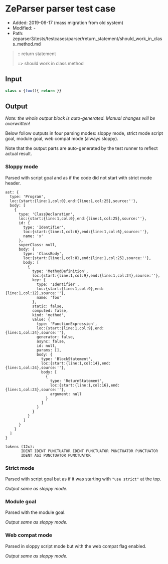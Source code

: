 # ZeParser parser test case

- Added: 2019-06-17 (mass migration from old system)
- Modified: -
- Path: zeparser3/tests/testcases/parser/return_statement/should_work_in_class_method.md

> :: return statement
>
> ::> should work in class method

## Input

`````js
class x {foo(){ return }}
`````

## Output

_Note: the whole output block is auto-generated. Manual changes will be overwritten!_

Below follow outputs in four parsing modes: sloppy mode, strict mode script goal, module goal, web compat mode (always sloppy).

Note that the output parts are auto-generated by the test runner to reflect actual result.

### Sloppy mode

Parsed with script goal and as if the code did not start with strict mode header.

`````
ast: {
  type: 'Program',
  loc:{start:{line:1,col:0},end:{line:1,col:25},source:''},
  body: [
    {
      type: 'ClassDeclaration',
      loc:{start:{line:1,col:0},end:{line:1,col:25},source:''},
      id: {
        type: 'Identifier',
        loc:{start:{line:1,col:6},end:{line:1,col:6},source:''},
        name: 'x'
      },
      superClass: null,
      body: {
        type: 'ClassBody',
        loc:{start:{line:1,col:8},end:{line:1,col:25},source:''},
        body: [
          {
            type: 'MethodDefinition',
            loc:{start:{line:1,col:9},end:{line:1,col:24},source:''},
            key: {
              type: 'Identifier',
              loc:{start:{line:1,col:9},end:{line:1,col:12},source:''},
              name: 'foo'
            },
            static: false,
            computed: false,
            kind: 'method',
            value: {
              type: 'FunctionExpression',
              loc:{start:{line:1,col:9},end:{line:1,col:24},source:''},
              generator: false,
              async: false,
              id: null,
              params: [],
              body: {
                type: 'BlockStatement',
                loc:{start:{line:1,col:14},end:{line:1,col:24},source:''},
                body: [
                  {
                    type: 'ReturnStatement',
                    loc:{start:{line:1,col:16},end:{line:1,col:23},source:''},
                    argument: null
                  }
                ]
              }
            }
          }
        ]
      }
    }
  ]
}

tokens (12x):
       IDENT IDENT PUNCTUATOR IDENT PUNCTUATOR PUNCTUATOR PUNCTUATOR
       IDENT ASI PUNCTUATOR PUNCTUATOR
`````

### Strict mode

Parsed with script goal but as if it was starting with `"use strict"` at the top.

_Output same as sloppy mode._

### Module goal

Parsed with the module goal.

_Output same as sloppy mode._

### Web compat mode

Parsed in sloppy script mode but with the web compat flag enabled.

_Output same as sloppy mode._
